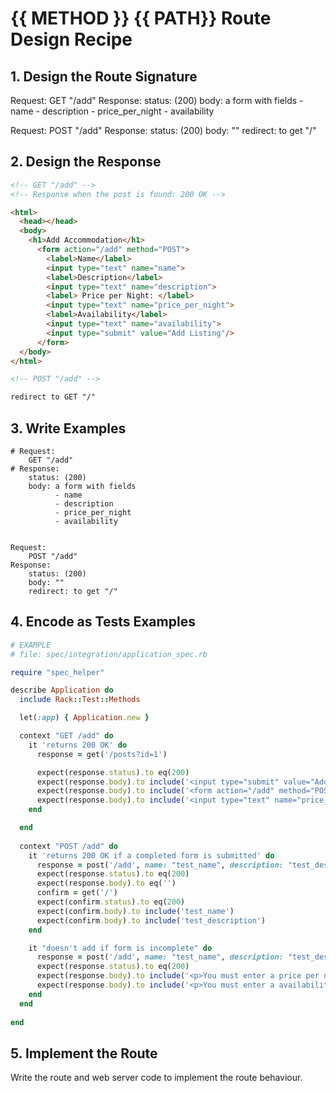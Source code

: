 # {{ METHOD }} {{ PATH}} Route Design Recipe
## 1. Design the Route Signature

Request: 
    GET "/add"
Response: 
    status: (200)
    body: a form with fields
          - name 
          - description 
          - price_per_night
          - availability

Request: 
    POST "/add"
Response: 
    status: (200)
    body: ""
    redirect: to get "/"

## 2. Design the Response

```html
<!-- GET "/add" -->
<!-- Response when the post is found: 200 OK -->

<html>
  <head></head>
  <body>
    <h1>Add Accommodation</h1>
      <form action="/add" method="POST">
        <label>Name</label>
        <input type="text" name="name">
        <label>Description</label>
        <input type="text" name="description">
        <label> Price per Night: </label>
        <input type="text" name="price_per_night">
        <label>Availability</label>
        <input type="text" name="availability">
        <input type="submit" value="Add Listing"/>
      </form>
  </body>
</html>

<!-- POST "/add" -->

redirect to GET "/"
```
## 3. Write Examples
```
# Request: 
    GET "/add"
# Response: 
    status: (200)
    body: a form with fields
          - name 
          - description 
          - price_per_night
          - availability


Request: 
    POST "/add"
Response: 
    status: (200)
    body: ""
    redirect: to get "/"
```


## 4. Encode as Tests Examples

```ruby
# EXAMPLE
# file: spec/integration/application_spec.rb

require "spec_helper"

describe Application do
  include Rack::Test::Methods

  let(:app) { Application.new }

  context "GET /add" do
    it 'returns 200 OK' do
      response = get('/posts?id=1')

      expect(response.status).to eq(200)
      expect(response.body).to include('<input type="submit" value="Add Listing"/>')
      expect(response.body).to include('<form action="/add" method="POST">')
      expect(response.body).to include('<input type="text" name="price_per_night">')
    end

  end
  
  context "POST /add" do
    it 'returns 200 OK if a completed form is submitted' do
      response = post('/add', name: "test_name", description: "test_description", price_per_night: "test_price", availability: "test_date")
      expect(response.status).to eq(200)
      expect(response.body).to eq('')
      confirm = get('/')
      expect(confirm.status).to eq(200)
      expect(confirm.body).to include('test_name')
      expect(confirm.body).to include('test_description')
    end

    it "doesn't add if form is incomplete" do
      response = post('/add', name: "test_name", description: "test_description", price_per_night: "", availability: "")
      expect(response.status).to eq(200)
      expect(response.body).to include('<p>You must enter a price per night</p>')
      expect(response.body).to include('<p>You must enter a availability</p>')
    end
  end
  
end
```

## 5. Implement the Route

Write the route and web server code to implement the route behaviour.
